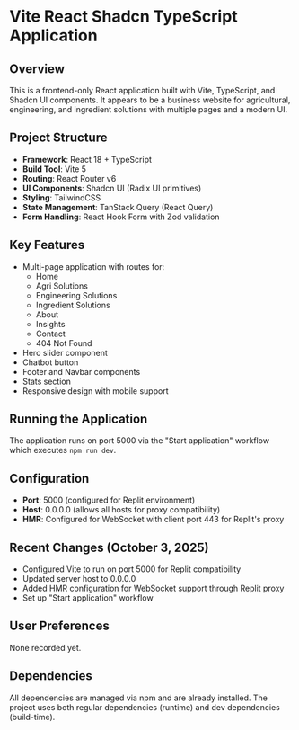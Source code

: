 # Vite React Shadcn TypeScript Application

## Overview
This is a frontend-only React application built with Vite, TypeScript, and Shadcn UI components. It appears to be a business website for agricultural, engineering, and ingredient solutions with multiple pages and a modern UI.

## Project Structure
- **Framework**: React 18 + TypeScript
- **Build Tool**: Vite 5
- **Routing**: React Router v6
- **UI Components**: Shadcn UI (Radix UI primitives)
- **Styling**: TailwindCSS
- **State Management**: TanStack Query (React Query)
- **Form Handling**: React Hook Form with Zod validation

## Key Features
- Multi-page application with routes for:
  - Home
  - Agri Solutions
  - Engineering Solutions
  - Ingredient Solutions
  - About
  - Insights
  - Contact
  - 404 Not Found
- Hero slider component
- Chatbot button
- Footer and Navbar components
- Stats section
- Responsive design with mobile support

## Running the Application
The application runs on port 5000 via the "Start application" workflow which executes `npm run dev`.

## Configuration
- **Port**: 5000 (configured for Replit environment)
- **Host**: 0.0.0.0 (allows all hosts for proxy compatibility)
- **HMR**: Configured for WebSocket with client port 443 for Replit's proxy

## Recent Changes (October 3, 2025)
- Configured Vite to run on port 5000 for Replit compatibility
- Updated server host to 0.0.0.0
- Added HMR configuration for WebSocket support through Replit proxy
- Set up "Start application" workflow

## User Preferences
None recorded yet.

## Dependencies
All dependencies are managed via npm and are already installed. The project uses both regular dependencies (runtime) and dev dependencies (build-time).
